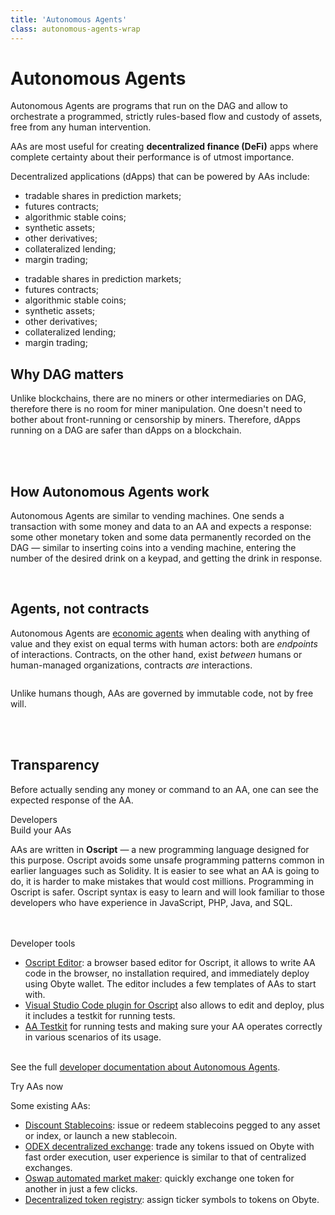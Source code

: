 ```yaml
---
title: 'Autonomous Agents'
class: autonomous-agents-wrap
---
```


# Autonomous Agents
<div class="sub-text">
    Autonomous Agents are programs that run on the DAG and allow to orchestrate a programmed, strictly rules-based flow and custody of assets, free from any human intervention.
</div>
<p class="sub-text small">
    AAs are most useful for creating <b>decentralized finance (DeFi)</b> apps where complete certainty about their performance is of utmost importance.
</p>
<p>
    Decentralized applications (dApps) that can be powered by AAs include:
</p>
<div class="list-block d-flex">
    <ul>
        <li>tradable shares  in prediction markets;</li>
        <li>futures contracts;</li>
        <li>algorithmic stable coins;</li>
        <li>synthetic assets;</li>
        <li>other derivatives;</li>
        <li>collateralized lending;</li>
        <li>margin trading;</li>
    </ul>
    <ul>
        <li>tradable shares  in prediction markets;</li>
        <li>futures contracts;</li>
        <li>algorithmic stable coins;</li>
        <li>synthetic assets;</li>
        <li>other derivatives;</li>
        <li>collateralized lending;</li>
        <li>margin trading;</li>
    </ul>
</div>
<div class="flex-block one">
    <div class="info-block">
        <h2>Why DAG matters</h2>
        <p>Unlike blockchains, there are no miners or other intermediaries on DAG, therefore there is no room for miner manipulation. One doesn't need to bother about front-running or censorship by miners. Therefore, dApps running on a DAG are safer than dApps on a blockchain.</p>
        <br>
        <br>
        <h2>How Autonomous Agents work</h2>
        <p>
            Autonomous Agents are similar to vending machines. One sends a transaction with some money and data to an AA and expects a response: some other monetary token and some data permanently recorded on the DAG &mdash; similar to inserting coins into a vending machine, entering the number of the desired drink on a keypad, and getting the drink in response.
        </p>
    </div>
    <div class="img-block">
        <img src="/user/themes/obyte/assets/autonomous-agents/img1.svg" alt="">
    </div>    
</div>
<div class="flex-block two">
    <div class="img-block">
        <img src="/user/themes/obyte/assets/autonomous-agents/mobile.png" alt="">
        <img class="mobile" src="/user/themes/obyte/assets/autonomous-agents/mobile2.png" alt="">
    </div>
    <div class="info-block">
        <h2>Agents, not contracts</h2>
        <p>
            Autonomous Agents are <a href="https://en.wikipedia.org/wiki/Agent_(economics)" target="_blank">economic agents</a> when dealing with anything of value and they exist on equal terms with human actors: both are <i>endpoints</i> of interactions. Contracts, on the other hand, exist <i>between</i> humans or human-managed organizations, contracts <i>are</i> interactions.
        </p>
        <img src="/user/themes/obyte/assets/autonomous-agents/img2.svg" alt="">
        <p>
            Unlike humans though, AAs are governed by immutable code, not by free will.
        </p>
        <br>
        <br>
        <h2>Transparency</h2>
        <p>
            Before actually sending any money or command to an AA, one can see the expected response of the AA. 
        </p>
    </div>
</div>

<div class="dev-blog">
    <div class="dev-img-block">
        <img src="/user/themes/obyte/assets/resources/resource5.svg" alt="">
    </div>
    <div class="info-block">
        <div class="cat">Developers</div>
        <div class="title">Build your AAs</div>
        <p>
            AAs are written in <b>Oscript</b> — a new programming language designed for this purpose. 
            Oscript avoids some unsafe programming patterns common in earlier languages such as Solidity. 
            It is easier to see what an AA is going to do, it is harder to make mistakes that would cost millions. 
            Programming in Oscript is safer. Oscript syntax is easy to learn and will look familiar to those 
            developers who have experience in JavaScript, PHP, Java, and SQL.
        </p>
        <br><br>
        <div class="title">Developer tools</div>
        <ul>
            <li>
                <a target="_blank" href="https://oscript.org">Oscript Editor</a>: a browser based editor for Oscript, it allows 
                to write AA code in the browser, no installation required, and immediately deploy using Obyte wallet. 
                The editor includes a few templates of AAs to start with.
            </li>
            <li>
                <a target="_blank" href="https://marketplace.visualstudio.com/items?itemName=obyte.oscript-vscode-plugin">Visual Studio Code plugin for Oscript</a>
                also allows to edit and deploy, plus it includes a testkit for running tests.
            </li>
            <li>
                <a target="_blank" href="https://github.com/valyakin/aa-testkit">AA Testkit</a>
                for running tests and making sure your AA operates correctly in various scenarios of its usage.
            </li>
        </ul>
        <p>
            <br>
            See the full <a href="https://developer.obyte.org/autonomous-agents" target="_blank">developer documentation about Autonomous Agents</a>.
        </p>
    </div>
</div>
<div class="dev-blog white">
    <div class="dev-img-block">
        <img src="/user/themes/obyte/assets/autonomous-agents/img3.svg" alt="">
    </div>
    <div class="info-block">
        <div class="title">Try AAs now</div>
        <p>
            Some existing AAs:
        </p>
        <ul>
            <li>
                <a target="_blank" href="https://ostable.org">Discount Stablecoins</a>: issue or redeem stablecoins 
                pegged to any asset or index, or launch a new stablecoin.
            </li>
            <li>
                <a target="_blank" href="https://odex.ooo">ODEX decentralized exchange</a>: 
                trade any tokens issued on Obyte with fast order execution, user experience is similar to that of centralized exchanges.
            </li>
            <li>
                <a target="_blank" href="https://oswap.io">Oswap automated market maker</a>: 
                quickly exchange one token for another in just a few clicks.
            </li>
            <li>
                <a target="_blank" href="https://tokens.ooo">Decentralized token registry</a>: assign ticker symbols to tokens on Obyte.            
            </li>
        </ul>
    </div>
</div>
